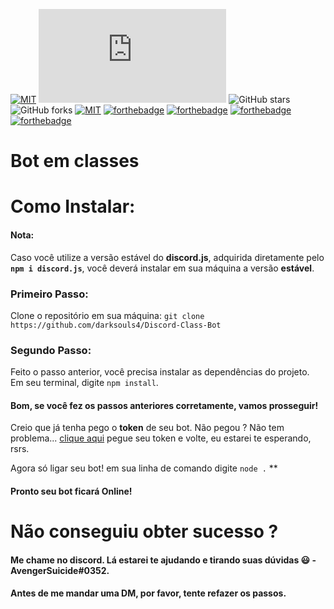 [![MIT](https://img.shields.io/github/license/mashape/apistatus.svg?style=for-the-badge)](https://github.com/darksouls4/Discord-Class-Bot/blob/master/LICENSE)
![node](https://img.shields.io/node/v/discord.js?style=for-the-badge)
![GitHub stars](https://img.shields.io/github/stars/darksouls4/Discord-Class-Bot?style=for-the-badge)
![GitHub forks](https://img.shields.io/github/forks/darksouls4/Discord-Class-Bot?style=for-the-badge)
[![MIT](https://img.shields.io/badge/not%20made%20with-python-blue.svg?style=for-the-badge)](#ye)
[![forthebadge](https://forthebadge.com/images/badges/built-by-developers.svg)](https://forthebadge.com)
[![forthebadge](https://forthebadge.com/images/badges/powered-by-electricity.svg)](https://forthebadge.com)
[![forthebadge](https://forthebadge.com/images/badges/built-with-love.svg)](https://forthebadge.com)
[![forthebadge](https://forthebadge.com/images/badges/for-you.svg)](https://forthebadge.com)

# Bot em classes
# Como Instalar:
#### Nota:
Caso você utilize a versão estável do **discord.js**, adquirida diretamente pelo **`npm i discord.js`**, você deverá instalar em sua máquina a versão **estável**.
### Primeiro Passo:
Clone o repositório em sua máquina: `git clone https://github.com/darksouls4/Discord-Class-Bot`
### Segundo Passo:
Feito o passo anterior, você precisa instalar as dependências do projeto.  
Em seu terminal, digite `npm install`.

#### Bom, se você fez os passos anteriores corretamente, vamos prosseguir!
Creio que já tenha pego o **token** de seu bot. Não pegou ? Não tem problema... [clique aqui](https://discordapp.com/developers/applications/) pegue seu token e volte, eu estarei te esperando, rsrs.  

Agora só ligar seu bot! em sua linha de comando digite `node .`
**
#### Pronto seu bot ficará **Online**!

# Não conseguiu obter sucesso ?
#### Me chame no discord. Lá estarei te ajudando e tirando suas dúvidas 😃 - AvengerSuicide#0352.
#### Antes de me mandar uma DM, por favor, tente refazer os passos.
